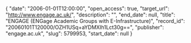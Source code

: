 {
  "date": "2006-01-01T12:00:00", 
  "open_access": true, 
  "target_url": "http://www.engage.ac.uk/", 
  "description": "", 
  "end_date": null, 
  "title": "ENGAGE (ENGage Academic Groups with E-Infrastructure)", 
  "record_id": "20060101T120000/OZH1USq+aYDMXIh1Lct30g==", 
  "publisher": "engage.ac.uk", 
  "slug": 5799953, 
  "start_date": null
}


